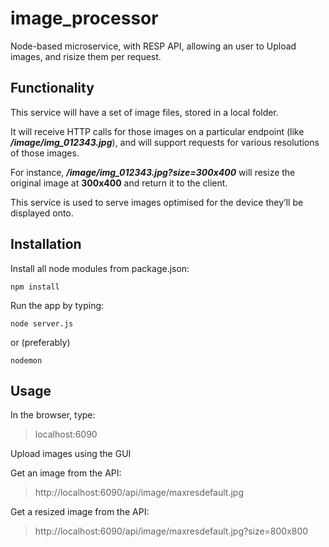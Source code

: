 # image_processor
Node-based microservice, with RESP API, allowing an user to Upload images, and risize them per request.


## Functionality

This service will have a set of image files, stored in a local folder. 

It will receive HTTP calls for those images on a particular endpoint (like **_/image/img_012343.jpg_**), and will support requests for various resolutions of those images.

For instance, **_/image/img_012343.jpg?size=300x400_** will resize the original image at **300x400** and return it to the client. 

This service is used to serve images optimised for the device they’ll be displayed onto. 


## Installation

Install all node modules from package.json:
~~~
npm install
~~~

Run the app by typing:
~~~
node server.js
~~~

or (preferably)
~~~
nodemon
~~~

## Usage

In the browser, type: 
> localhost:6090

Upload images using the GUI

Get an image from the API:
> http://localhost:6090/api/image/maxresdefault.jpg

Get a resized image from the API:
> http://localhost:6090/api/image/maxresdefault.jpg?size=800x800
